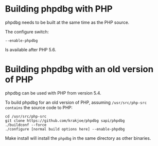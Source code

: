 Building phpdbg with PHP
========================

phpdbg needs to be built at the same time as the PHP source.

The configure switch:

    --enable-phpdbg

Is available after PHP 5.6.

Building phpdbg with an old version of PHP
==========================================

phpdbg can be used with PHP from version 5.4.

To build phpdbg for an old version of PHP, assuming ```/usr/src/php-src contains``` the source code to PHP:

    cd /usr/src/php-src
    git clone https://github.com/krakjoe/phpdbg sapi/phpdbg
    ./buildconf --force
    ./configure [normal build options here] --enable-phpdbg

Make install will install the ```phpdbg``` in the same directory as other binaries.
